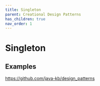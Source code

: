 ```yaml
---
title: Singleton
parent: Creational Design Patterns
has_children: true
nav_order: 1
---
```


# Singleton

## Examples
https://github.com/java-kb/design_patterns